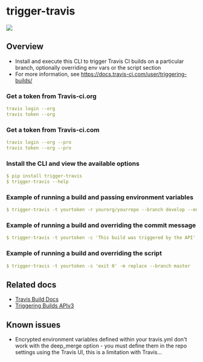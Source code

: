 # trigger-travis
![](https://cdn.travis-ci.com/images/logos/TravisCI-Full-Color-45e242791b7752b745a7ae53f265acd4.png)

## Overview
* Install and execute this CLI to trigger Travis CI builds on a particular branch, optionally overriding env vars or the script section
* For more information, see https://docs.travis-ci.com/user/triggering-builds/

### Get a token from Travis-ci.org 
```yaml
travis login --org
travis token --org
```

### Get a token from Travis-ci.com
```yaml
travis login --org --pro
travis token --org --pro
```

### Install the CLI and view the available options
```yaml
$ pip install trigger-travis
$ trigger-travis --help
```

### Example of running a build and passing environment variables
```yaml
$ trigger-travis -t yourtoken -r yourorg/yourrepo --branch develop --env SOMEENV=value,ANOTHERENV=anothervalue --mergemode deep_merge --pro
```

### Example of running a build and overriding the commit message
```yaml
$ trigger-travis -t yourtoken -c 'This build was triggered by the API' --branch master
```

### Example of running a build and overriding the script
```yaml
$ trigger-travis -t yourtoken -s 'exit 0' -m replace --branch master
```

## Related docs
* [Travis Build Docs](https://docs.travis-ci.com/user/customizing-the-build)
* [Triggering Builds APIv3](https://docs.travis-ci.com/user/triggering-builds/)

## Known issues
* Encrypted environment variables defined within your travis.yml don't work with the deep_merge option - you must define them in the repo settings using the Travis UI, this is a limitation with Travis...
